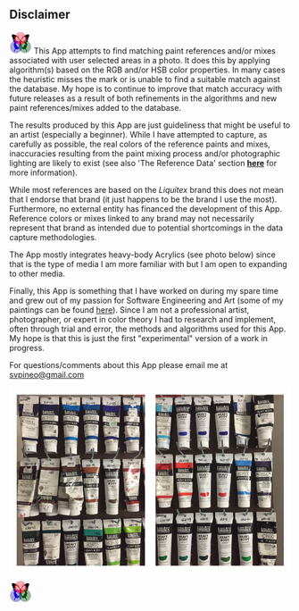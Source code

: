 ## Disclaimer
 
[![RGButterfly Logo](images/RGButterfly_Logo.png)](https://spineo.github.io/RGButterflyDocs/) This App attempts to find matching paint references and/or mixes associated with user selected areas in a photo. It does this by applying algorithm(s) based on the RGB and/or HSB color properties.  In many cases the heuristic misses the mark or is unable to find a suitable match against the database. My hope is to continue to improve that match accuracy with future releases as a result of both refinements in the algorithms and new paint references/mixes added to the database.

The results produced by this App are just guideliness that might be useful to an artist (especially a beginner). While I have attempted to capture, as carefully as possible, the real colors of the reference paints and mixes, inaccuracies resulting from the paint mixing process and/or photographic lighting are likely to exist (see also 'The Reference Data' section __[here](About.md)__ for more information).

While most references are based on the _Liquitex_ brand this does not mean that I endorse that brand (it just happens to be the brand I use the most). Furthermore, no external entity has financed the development of this App. Reference colors or mixes linked to any brand may not necessarily represent that brand as intended due to potential shortcomings in the data capture methodologies.

The App mostly integrates heavy-body Acrylics (see photo below) since that is the type of media I am more familiar with but I am open to expanding to other media.

Finally, this App is something that I have worked on during my spare time and grew out of my passion for Software Engineering and Art (some of my paintings can be found [here](https://deqi4muztfq55.cloudfront.net/paintings--drawings.html)). Since I am not a professional artist, photographer, or expert in color theory I had to research and implement, often through trial and error, the methods and algorithms used for this App. My hope is that this is just the first "experimental" version of a work in progress.

For questions/comments about this App please email me at [svpineo@gmail.com](mailto:svpineo@gmail.com)

![Paints](images/Paints.jpg)

[![RGButterfly Logo](images/RGButterfly_Logo.png)](https://spineo.github.io/RGButterflyDocs/)
